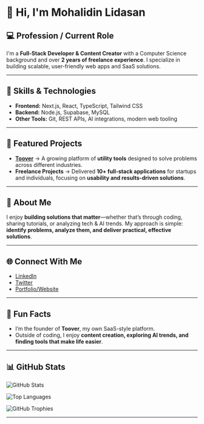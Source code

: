 # 👋 Hi, I'm Mohalidin Lidasan  

## 💻 Profession / Current Role  
I'm a **Full-Stack Developer & Content Creator** with a Computer Science background and over **2 years of freelance experience**. I specialize in building scalable, user-friendly web apps and SaaS solutions.  

---

## 🚀 Skills & Technologies  
- **Frontend:** Next.js, React, TypeScript, Tailwind CSS  
- **Backend:** Node.js, Supabase, MySQL  
- **Other Tools:** Git, REST APIs, AI integrations, modern web tooling  

---

## 📂 Featured Projects  
- **[Toover](https://github.com/)** → A growing platform of **utility tools** designed to solve problems across different industries.  
- **Freelance Projects** → Delivered **10+ full-stack applications** for startups and individuals, focusing on **usability and results-driven solutions**.  

---

## 📝 About Me  
I enjoy **building solutions that matter**—whether that’s through coding, sharing tutorials, or analyzing tech & AI trends. My approach is simple: **identify problems, analyze them, and deliver practical, effective solutions**.  

---

## 🌐 Connect With Me  
- [LinkedIn](https://www.linkedin.com/)  
- [Twitter](https://twitter.com/)  
- [Portfolio/Website](https://)  

---

## 🎯 Fun Facts  
- I’m the founder of **Toover**, my own SaaS-style platform.  
- Outside of coding, I enjoy **content creation, exploring AI trends, and finding tools that make life easier**.  

---

## 📊 GitHub Stats  
![GitHub Stats](https://github-readme-stats.vercel.app/api?username=YOUR_USERNAME&show_icons=true&theme=tokyonight)  

![Top Languages](https://github-readme-stats.vercel.app/api/top-langs/?username=YOUR_USERNAME&layout=compact&theme=tokyonight)  

![GitHub Trophies](https://github-profile-trophy.vercel.app/?username=YOUR_USERNAME&theme=tokyonight&margin-w=10)  

---
